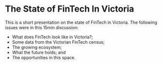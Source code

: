 # The State of FinTech In Victoria

This is a short presentation on the state of FinTech in Victoria. The following issues were in this 15min discussion: 

- What does FinTech look like in Victoria?;
- Some data from the Victorian FinTech census;
- The growing ecosystem; 
- What the future holds; and
- The opportunities in this space. 

